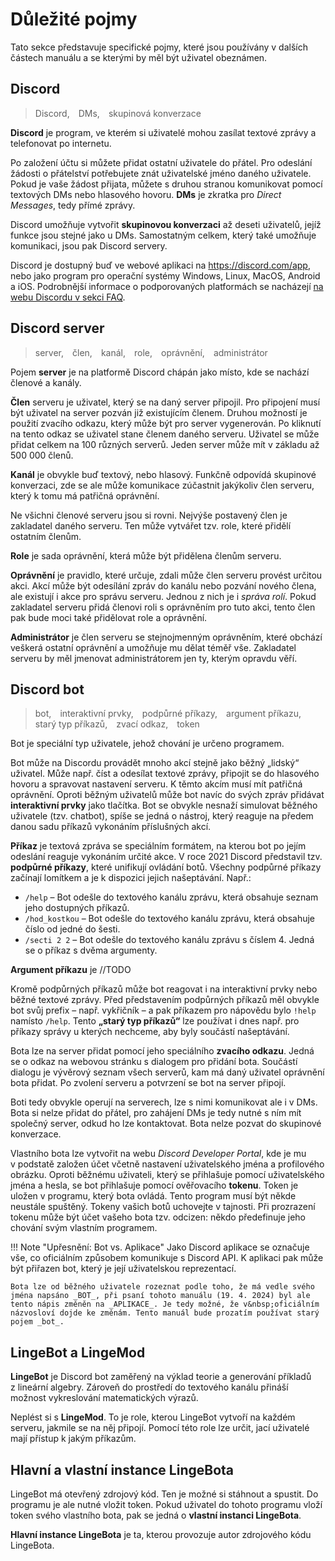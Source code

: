# Důležité pojmy

Tato sekce představuje specifické pojmy, které jsou používány v&nbsp;dalších částech manuálu a se kterými by měl být uživatel obeznámen.

## Discord

<blockquote>Discord,&emsp;DMs,&emsp;skupinová konverzace</blockquote>

__Discord__ je program, ve kterém si uživatelé mohou zasílat textové zprávy a telefonovat po internetu.

Po založení účtu si můžete přidat ostatní uživatele do přátel. Pro odeslání žádosti o&nbsp;přátelství potřebujete znát uživatelské jméno daného uživatele. Pokud je vaše žádost přijata, můžete s&nbsp;druhou stranou komunikovat pomocí textových DMs nebo hlasového hovoru. __DMs__ je zkratka pro _Direct Messages_, tedy přímé zprávy.

Discord umožňuje vytvořit __skupinovou konverzaci__ až deseti uživatelů, jejíž funkce jsou stejné jako u&nbsp;DMs. Samostatným celkem, který také umožňuje komunikaci, jsou pak Discord servery.

Discord je dostupný buď ve webové aplikaci na <a href="https://discord.com/app" target="_blank">https://discord.com/app</a>, nebo jako program pro operační systémy Windows, Linux, MacOS, Android a iOS. Podrobnější informace o&nbsp;podporovaných platformách se nacházejí <a href="https://support.discord.com/hc/en-us/articles/213491697-What-are-the-OS-system-requirements-for-Discord" target="_blank">na webu Discordu v&nbsp;sekci FAQ</a>.

## Discord server

<blockquote>server,&emsp;člen,&emsp;kanál,&emsp;role,&emsp;oprávnění,&emsp;administrátor</blockquote>

Pojem __server__ je na platformě Discord chápán jako místo, kde se nachází členové a kanály.

__Člen__ serveru je uživatel, který se na daný server připojil. Pro připojení musí být uživatel na server pozván již existujícím členem. Druhou možností je použití zvacího odkazu, který může být pro server vygenerován. Po kliknutí na tento odkaz se uživatel stane členem daného serveru. Uživatel se může přidat celkem na 100 různých serverů. Jeden server může mít v&nbsp;základu až 500 000 členů.

__Kanál__ je obvykle buď textový, nebo hlasový. Funkčně odpovídá skupinové konverzaci, zde se ale může komunikace zúčastnit jakýkoliv člen serveru, který k&nbsp;tomu má patřičná oprávnění.

Ne všichni členové serveru jsou si rovni. Nejvýše postavený člen je zakladatel daného serveru. Ten může vytvářet tzv. role, které přidělí ostatním členům.

__Role__ je sada oprávnění, která může být přidělena členům serveru.

__Oprávnění__ je pravidlo, které určuje, zdali může člen serveru provést určitou akci. Akcí může být odesílání zpráv do kanálu nebo pozvání nového člena, ale existují i akce pro správu serveru. Jednou z&nbsp;nich je i _správa rolí_. Pokud zakladatel serveru přidá členovi roli s&nbsp;oprávněním pro tuto akci, tento člen pak bude moci také přidělovat role a oprávnění.

__Administrátor__ je člen serveru se stejnojmenným oprávněním, které obchází veškerá ostatní oprávnění a umožňuje mu dělat téměř vše. Zakladatel serveru by měl jmenovat administrátorem jen ty, kterým opravdu věří.

## Discord bot

<blockquote>bot,&emsp;interaktivní prvky,&emsp;podpůrné příkazy,&emsp;argument příkazu,&emsp;starý typ příkazů,&emsp;zvací&nbsp;odkaz,&emsp;token</blockquote>

Bot je speciální typ uživatele, jehož chování je určeno programem.

Bot může na Discordu provádět mnoho akcí stejně jako běžný „lidský“ uživatel. Může např. číst a odesílat textové zprávy, připojit se do hlasového hovoru a spravovat nastavení serveru. K&nbsp;těmto akcím musí mít patřičná oprávnění. Oproti běžným uživatelů může bot navíc do svých zpráv přidávat __interaktivní prvky__ jako tlačítka. Bot se obvykle nesnaží simulovat běžného uživatele (tzv. chatbot), spíše se jedná o&nbsp;nástroj, který reaguje na předem danou sadu příkazů vykonáním příslušných akcí.

__Příkaz__ je textová zpráva se speciálním formátem, na kterou bot po jejím odeslání reaguje vykonáním určité akce. V&nbsp;roce 2021 Discord představil tzv. __podpůrné příkazy__, které unifikují ovládání botů. Všechny podpůrné příkazy začínají lomítkem a je k&nbsp;dispozici jejich našeptávání. Např.:

* `/help` – Bot odešle do textového kanálu zprávu, která obsahuje seznam jeho dostupných příkazů.
* `/hod_kostkou` – Bot odešle do textového kanálu zprávu, která obsahuje číslo od jedné do šesti.
* `/secti 2 2` – Bot odešle do textového kanálu zprávu s&nbsp;číslem 4. Jedná se o&nbsp;příkaz s&nbsp;dvěma argumenty.

__Argument příkazu__ je //TODO

Kromě podpůrných příkazů může bot reagovat i na interaktivní prvky nebo běžné textové zprávy. Před představením podpůrných příkazů měl obvykle bot svůj prefix – např. vykřičník – a pak příkazem pro nápovědu bylo `!help` namísto `/help`. Tento __„starý typ příkazů“__ lze používat i dnes např. pro příkazy správy u&nbsp;kterých nechceme, aby byly součástí našeptávání.

Bota lze na server přidat pomocí jeho speciálního __zvacího odkazu__. Jedná se o&nbsp;odkaz na webovou stránku s&nbsp;dialogem pro přidání bota. Součástí dialogu je vývěrový seznam všech serverů, kam má daný uživatel oprávnění bota přidat. Po zvolení serveru a potvrzení se bot na server připojí.

Boti tedy obvykle operují na serverech, lze s&nbsp;nimi komunikovat ale i v&nbsp;DMs. Bota si nelze přidat do přátel, pro zahájení DMs je tedy nutné s&nbsp;ním mít společný server, odkud ho lze kontaktovat. Bota nelze pozvat do skupinové konverzace.

Vlastního bota lze vytvořit na webu _Discord Developer Portal_, kde je mu v&nbsp;podstatě založen účet včetně nastavení uživatelského jména a profilového obrázku. Oproti běžnému uživateli, který se přihlašuje pomocí uživatelského jména a hesla, se bot přihlašuje pomocí ověřovacího __tokenu__. Token je uložen v&nbsp;programu, který bota ovládá. Tento program musí být někde neustále spuštěný. Tokeny vašich botů uchovejte v&nbsp;tajnosti. Při prozrazení tokenu může být účet vašeho bota tzv. odcizen: někdo předefinuje jeho chování svým vlastním programem.

!!! Note "Upřesnění: Bot vs. Aplikace"
    Jako Discord aplikace se označuje vše, co oficiálním způsobem komunikuje s&nbsp;Discord API. K&nbsp;aplikaci pak může být přiřazen bot, který je její uživatelskou reprezentací.

    Bota lze od běžného uživatele rozeznat podle toho, že má vedle svého jména napsáno _BOT_, při psaní tohoto manuálu (19. 4. 2024) byl ale tento nápis změněn na _APLIKACE_. Je tedy možné, že v&nbsp;oficiálním názvosloví dojde ke změnám. Tento manuál bude prozatím používat starý pojem _bot_.

## LingeBot a LingeMod

__LingeBot__ je Discord bot zaměřený na výklad teorie a generování příkladů z&nbsp;lineární algebry. Zároveň do prostředí do textového kanálu přináší možnost vykreslování matematických výrazů.

Neplést si s&nbsp;__LingeMod__. To je role, kterou LingeBot vytvoří na každém serveru, jakmile se na něj připojí. Pomocí této role lze určit, jací uživatelé mají přístup k&nbsp;jakým příkazům.

## Hlavní a vlastní instance LingeBota

LingeBot má otevřený zdrojový kód. Ten je možné si stáhnout a spustit. Do programu je ale nutné vložit token. Pokud uživatel do tohoto programu vloží token svého vlastního bota, pak se jedná o&nbsp;__vlastní instanci LingeBota__.

__Hlavní instance LingeBota__ je ta, kterou provozuje autor zdrojového kódu LingeBota.

